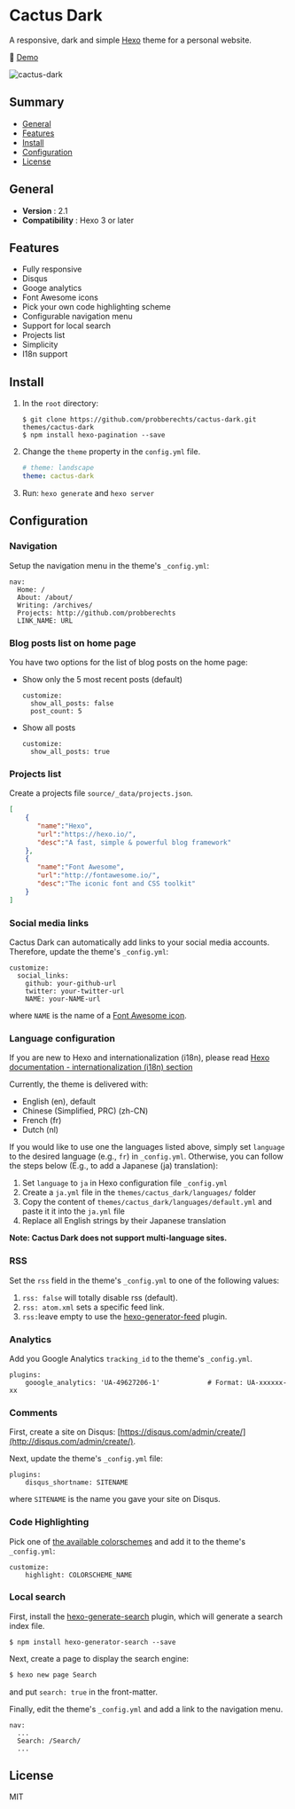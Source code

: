 # Cactus Dark

A responsive, dark and simple [Hexo](http://hexo.io) theme for a personal website.

:cactus: [Demo](https://probberechts.github.io/cactus-dark/)

![cactus-dark](https://cloud.githubusercontent.com/assets/2175271/19885143/62e9269c-a01d-11e6-8e26-e36a36201d88.png)

## Summary

- [General](#general)
- [Features](#features)
- [Install](#install)
- [Configuration](#configuration)
- [License](#license)

## General

- **Version** : 2.1
- **Compatibility** : Hexo 3 or later

## Features

- Fully responsive
- Disqus
- Googe analytics
- Font Awesome icons
- Pick your own code highlighting scheme
- Configurable navigation menu
- Support for local search
- Projects list
- Simplicity
- I18n support

## Install
1. In the `root` directory:

    ```git
    $ git clone https://github.com/probberechts/cactus-dark.git themes/cactus-dark
    $ npm install hexo-pagination --save
    ```

2. Change the `theme` property in the `config.yml` file.

    ```yml
    # theme: landscape
    theme: cactus-dark
    ```
3. Run: `hexo generate` and `hexo server`

## Configuration

### Navigation

Setup the navigation menu in the theme's `_config.yml`:

```
nav:
  Home: /
  About: /about/
  Writing: /archives/
  Projects: http://github.com/probberechts
  LINK_NAME: URL
```

### Blog posts list on home page

You have two options for the list of blog posts on the home page:

  - Show only the 5 most recent posts (default)

    ```
    customize:
      show_all_posts: false
      post_count: 5
    ```

  - Show all posts 

    ```
    customize:
      show_all_posts: true
    ```

### Projects list

Create a projects file `source/_data/projects.json`.

```json
[
    {
       "name":"Hexo",
       "url":"https://hexo.io/",
       "desc":"A fast, simple & powerful blog framework"
    },
    {
       "name":"Font Awesome",
       "url":"http://fontawesome.io/",
       "desc":"The iconic font and CSS toolkit"
    }
]
```

### Social media links

Cactus Dark can automatically add links to your social media accounts. Therefore, update the theme's `_config.yml`:

```
customize:
  social_links:
    github: your-github-url
    twitter: your-twitter-url
    NAME: your-NAME-url
```

where `NAME` is the name of a [Font Awesome icon](http://fontawesome.io/icons/#brand).

### Language configuration

If you are new to Hexo and internationalization (i18n), please read [Hexo documentation - internationalization (i18n) section](https://hexo.io/docs/internationalization.html)

Currently, the theme is delivered with:

- English (en), default
- Chinese (Simplified, PRC) (zh-CN)
- French (fr)
- Dutch (nl)

If you would like to use one the languages listed above, simply set `language` to the desired language (e.g., `fr`) in `_config.yml`.
Otherwise, you can follow the steps below (E.g., to add a Japanese (ja) translation): 

1. Set `language` to `ja` in Hexo configuration file `_config.yml`  
2. Create a `ja.yml` file in the `themes/cactus_dark/languages/` folder  
3. Copy the content of `themes/cactus_dark/languages/default.yml` and paste it it into the `ja.yml` file  
4. Replace all English strings by their Japanese translation

**Note: Cactus Dark does not support multi-language sites.**

### RSS

Set the `rss` field in the theme's `_config.yml` to one of the following values:

1. `rss: false` will totally disable rss (default).
2. `rss: atom.xml` sets a specific feed link.
3. `rss:`leave empty to use the [hexo-generator-feed](https://github.com/hexojs/hexo-generator-feed) plugin. 

### Analytics

Add you Google Analytics `tracking_id` to the theme's `_config.yml`.

```
plugins:
    gooogle_analytics: 'UA-49627206-1'            # Format: UA-xxxxxx-xx
```

### Comments

First, create a site on Disqus: [https://disqus.com/admin/create/](http://disqus.com/admin/create/).

Next, update the theme's `_config.yml` file:

```
plugins:
    disqus_shortname: SITENAME
```

where `SITENAME` is the name you gave your site on Disqus.

### Code Highlighting

Pick one of [the available colorschemes](https://github.com/probberechts/cactus-dark/tree/master/source/css/_highlight) and add it to the theme's `_config.yml`:

```
customize:
    highlight: COLORSCHEME_NAME
```

### Local search

First, install the [hexo-generate-search](https://www.npmjs.com/package/hexo-generator-search) plugin, which will generate a search index file.

```git
$ npm install hexo-generator-search --save
```

Next, create a page to display the search engine:

```sh 
$ hexo new page Search
```
and put `search: true` in the front-matter.

Finally, edit the theme's `_config.yml` and add a link to the navigation menu.

```
nav:
  ...
  Search: /Search/
  ...
```

## License
MIT
